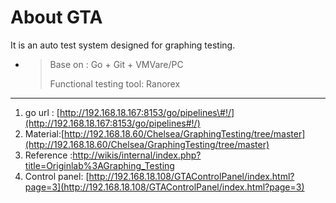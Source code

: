 # About GTA

It is an auto test system designed for graphing testing.

* > Base on : Go + Git + VMVare/PC
  >
  >   
  > Functional testing tool: Ranorex

---

1. go url : [http://192.168.18.167:8153/go/pipelines\#!/](http://192.168.18.167:8153/go/pipelines#!/)
2. Material:[http://192.168.18.60/Chelsea/GraphingTesting/tree/master](http://192.168.18.60/Chelsea/GraphingTesting/tree/master)
3. Reference :[http://wikis/internal/index.php?title=Originlab%3AGraphing\_Testing](http://wikis/internal/index.php?title=Originlab%3AGraphing_Testing)
4. Control panel: [http://192.168.18.108/GTAControlPanel/index.html?page=3](http://192.168.18.108/GTAControlPanel/index.html?page=3)



